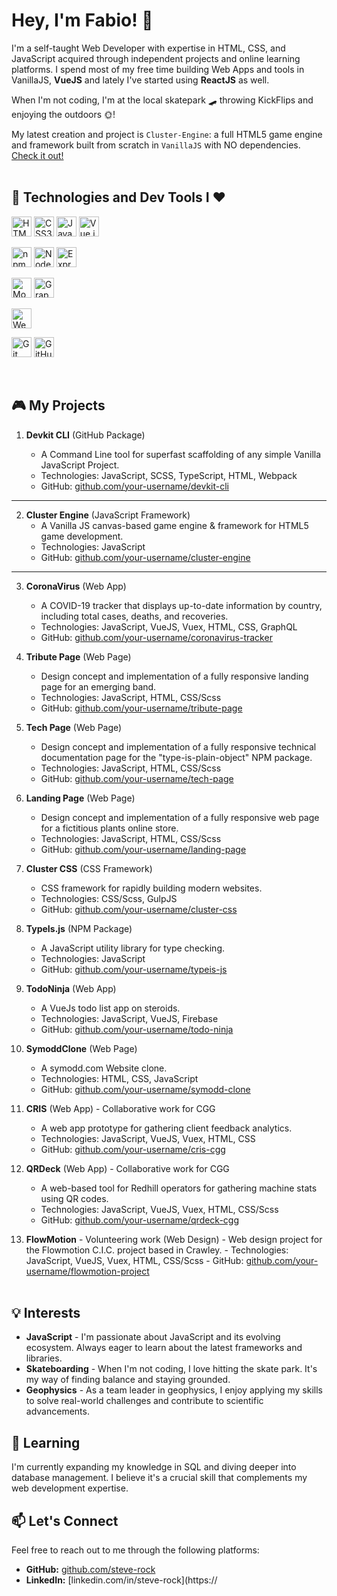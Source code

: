 # Hey, I'm Fabio! 👋

I'm a self-taught Web Developer with expertise in HTML, CSS, and JavaScript acquired through independent projects and online learning platforms. I spend most of my free time building Web Apps and tools in VanillaJS, **VueJS** and lately I've started using **ReactJS** as well.

When I'm not coding, I'm at the local skatepark 🛹 throwing KickFlips and enjoying the outdoors 🌞!

My latest creation and project is `Cluster-Engine`: a full HTML5 game engine and framework built from scratch in `VanillaJS` with NO dependencies. [Check it out!](https://github.com/that-webdev-dude/cluster-engine)
<br/>
<br/>

## 🚀 Technologies and Dev Tools I ❤️

<p >
  <img src="https://img.shields.io/badge/-HTML5-E34F26?style=flat-square&logo=html5&logoColor=white" alt="HTML5" style="height: 32px;" />
  <img src="https://img.shields.io/badge/-CSS3-1572B6?style=flat-square&logo=css3&logoColor=white" alt="CSS3" style="height: 32px;" />
  <img src="https://img.shields.io/badge/-JavaScript-F7DF1E?style=flat-square&logo=javascript&logoColor=black" alt="JavaScript" style="height: 32px;" />
  <img src="https://img.shields.io/badge/-Vue.js-4FC08D?style=flat-square&logo=vue.js&logoColor=white" alt="Vue.js" style="height: 32px;" />
</p>
<p>
  <img src="https://img.shields.io/badge/-npm-CB3837?style=flat-square&logo=npm&logoColor=white" alt="npm" style="height: 32px;" />
  <img src="https://img.shields.io/badge/-Node.js-339933?style=flat-square&logo=node.js&logoColor=white" alt="Node.js" style="height: 32px;" />
  <img src="https://img.shields.io/badge/-Express.js-000000?style=flat-square&logo=express&logoColor=white" alt="Express.js" style="height: 32px;" />
</p>
<p>
  <img src="https://img.shields.io/badge/-MongoDB-47A248?style=flat-square&logo=mongodb&logoColor=white" alt="MongoDB" style="height: 32px;" />
  <img src="https://img.shields.io/badge/-GraphQL-E434AA?style=flat-square&logo=graphql&logoColor=white" alt="GraphQL" style="height: 32px;" />
</p>
<p>
  <img src="https://img.shields.io/badge/-Webpack-8DD6F9?style=flat-square&logo=webpack&logoColor=black" alt="Webpack" style="height: 32px;" />
</p>
<p>
  <img src="https://img.shields.io/badge/-Git-F05032?style=flat-square&logo=git&logoColor=white" alt="Git" style="height: 32px;" />
  <img src="https://img.shields.io/badge/-GitHub-181717?style=flat-square&logo=github&logoColor=white" alt="GitHub" style="height: 32px;" />
</p>
<br/>

## 🎮 My Projects

1. **Devkit CLI** (GitHub Package)

   - A Command Line tool for superfast scaffolding of any simple Vanilla JavaScript Project.
   - Technologies: JavaScript, SCSS, TypeScript, HTML, Webpack
   - GitHub: [github.com/your-username/devkit-cli](http://github)

---

2. **Cluster Engine** (JavaScript Framework)
   - A Vanilla JS canvas-based game engine & framework for HTML5 game development.
   - Technologies: JavaScript
   - GitHub: [github.com/your-username/cluster-engine](http://github)

---

3. **CoronaVirus** (Web App)

   - A COVID-19 tracker that displays up-to-date information by country, including total cases, deaths, and recoveries.
   - Technologies: JavaScript, VueJS, Vuex, HTML, CSS, GraphQL
   - GitHub: [github.com/your-username/coronavirus-tracker](http://github)

4. **Tribute Page** (Web Page)

   - Design concept and implementation of a fully responsive landing page for an emerging band.
   - Technologies: JavaScript, HTML, CSS/Scss
   - GitHub: [github.com/your-username/tribute-page](http://github)

5. **Tech Page** (Web Page)

   - Design concept and implementation of a fully responsive technical documentation page for the "type-is-plain-object" NPM package.
   - Technologies: JavaScript, HTML, CSS/Scss
   - GitHub: [github.com/your-username/tech-page](http://github)

6. **Landing Page** (Web Page)

   - Design concept and implementation of a fully responsive web page for a fictitious plants online store.
   - Technologies: JavaScript, HTML, CSS/Scss
   - GitHub: [github.com/your-username/landing-page](http://github)

7. **Cluster CSS** (CSS Framework)

   - CSS framework for rapidly building modern websites.
   - Technologies: CSS/Scss, GulpJS
   - GitHub: [github.com/your-username/cluster-css](http://github)

8. **TypeIs.js** (NPM Package)

   - A JavaScript utility library for type checking.
   - Technologies: JavaScript
   - GitHub: [github.com/your-username/typeis-js](http://github)

9. **TodoNinja** (Web App)

   - A VueJs todo list app on steroids.
   - Technologies: JavaScript, VueJS, Firebase
   - GitHub: [github.com/your-username/todo-ninja](http://github)

10. **SymoddClone** (Web Page)

    - A symodd.com Website clone.
    - Technologies: HTML, CSS, JavaScript
    - GitHub: [github.com/your-username/symodd-clone](http://github)

11. **CRIS** (Web App) - Collaborative work for CGG

    - A web app prototype for gathering client feedback analytics.
    - Technologies: JavaScript, VueJS, Vuex, HTML, CSS
    - GitHub: [github.com/your-username/cris-cgg](http://github)

12. **QRDeck** (Web App) - Collaborative work for CGG

    - A web-based tool for Redhill operators for gathering machine stats using QR codes.
    - Technologies: JavaScript, VueJS, Vuex, HTML, CSS/Scss
    - GitHub: [github.com/your-username/qrdeck-cgg](http://github)

13. **FlowMotion** - Volunteering work (Web Design) - Web design project for the Flowmotion C.I.C. project based in Crawley. - Technologies: JavaScript, VueJS, Vuex, HTML, CSS/Scss - GitHub: [github.com/your-username/flowmotion-project](http://github)
    <br/>
    <br/>

## 💡 Interests

- **JavaScript** - I'm passionate about JavaScript and its evolving ecosystem. Always eager to learn about the latest frameworks and libraries.
- **Skateboarding** - When I'm not coding, I love hitting the skate park. It's my way of finding balance and staying grounded.
- **Geophysics** - As a team leader in geophysics, I enjoy applying my skills to solve real-world challenges and contribute to scientific advancements.

## 🌱 Learning

I'm currently expanding my knowledge in SQL and diving deeper into database management. I believe it's a crucial skill that complements my web development expertise.

## 📫 Let's Connect

Feel free to reach out to me through the following platforms:

- **GitHub:** [github.com/steve-rock](https://github.com/steve-rock)
- **LinkedIn:** [linkedin.com/in/steve-rock](https://
